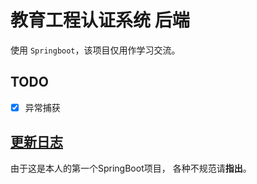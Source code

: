 # 教育工程认证系统 后端

使用 `Springboot`，该项目仅用作学习交流。

## TODO

- [x] 异常捕获

## [更新日志](Changelog.md)

由于这是本人的第一个SpringBoot项目，
各种不规范请**指出**。

